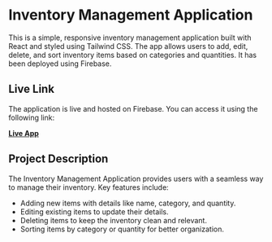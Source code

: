 # Inventory Management Application

This is a simple, responsive inventory management application built with React and styled using Tailwind CSS. The app allows users to add, edit, delete, and sort inventory items based on categories and quantities. It has been deployed using Firebase.

## Live Link

The application is live and hosted on Firebase. You can access it using the following link:

**[Live App](https://inventory-app-b4868.web.app/)**

## Project Description

The Inventory Management Application provides users with a seamless way to manage their inventory. Key features include:
- Adding new items with details like name, category, and quantity.
- Editing existing items to update their details.
- Deleting items to keep the inventory clean and relevant.
- Sorting items by category or quantity for better organization.

